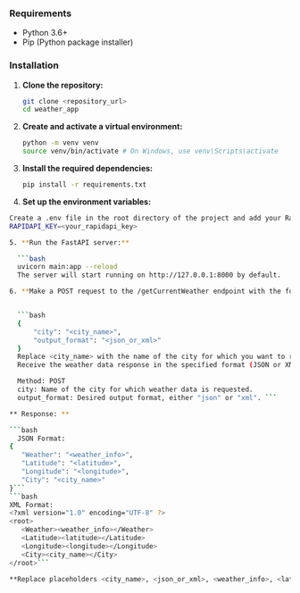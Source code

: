### Requirements

- Python 3.6+
- Pip (Python package installer)

### Installation

1. **Clone the repository:**

   ```bash
   git clone <repository_url>
   cd weather_app
   
2. **Create and activate a virtual environment:**

   ```bash
   python -m venv venv
   source venv/bin/activate # On Windows, use venv\Scripts\activate
   
3. **Install the required dependencies:**

   ```bash
   pip install -r requirements.txt

4. **Set up the environment variables:**

 ```bash
 Create a .env file in the root directory of the project and add your RapidAPI key:
 RAPIDAPI_KEY=<your_rapidapi_key>

5. **Run the FastAPI server:**

   ```bash
   uvicorn main:app --reload
   The server will start running on http://127.0.0.1:8000 by default.

6. **Make a POST request to the /getCurrentWeather endpoint with the following JSON payload:**


   ```bash
   {
       "city": "<city_name>",
       "output_format": "<json_or_xml>"
   }
   Replace <city_name> with the name of the city for which you want to retrieve the weather data, and <json_or_xml> with either "json" or "xml" depending on the desired output format.
   Receive the weather data response in the specified format (JSON or XML).

   Method: POST
   city: Name of the city for which weather data is requested.
   output_format: Desired output format, either "json" or "xml". ```

** Response: **

```bash
   JSON Format:
{
    "Weather": "<weather_info>",
    "Latitude": "<latitude>",
    "Longitude": "<longitude>",
    "City": "<city_name>"
}```
```bash
XML Format:
<?xml version="1.0" encoding="UTF-8" ?>
<root>
    <Weather><weather_info></Weather>
    <Latitude><latitude></Latitude>
    <Longitude><longitude></Longitude>
    <City><city_name></City>
</root>```

**Replace placeholders <city_name>, <json_or_xml>, <weather_info>, <latitude>, and <longitude> with appropriate values when making requests.**
